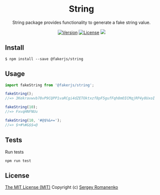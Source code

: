 <h1 align="center">String</h1>
<p align="center">
String package provides functionality to generate a fake string value.
</p>

<p align="center">
<a href="https://github.com/faker-javascript/string/releases"><img alt="Version" src="https://img.shields.io/github/release/faker-javascript/string.svg?label=version&color=green"></a> <a href="https://github.com/faker-javascript/string"><img src="https://img.shields.io/badge/license-MIT-blue.svg?color=green" alt="License"></a> <img src="https://github.com/faker-javascript/string/actions/workflows/tests.yml/badge.svg">

## Install

```
$ npm install --save @fakerjs/string
```

## Usage

```js
import fakeString from '@fakerjs/string';

fakeString();
//=> 3Kekravwvb78vP9CQPP1vaRCgi4dZETOktxzf8pF5gufFqh8mOICMqjRP4y8UxoI

fakeString(10);
//=> FxvqHNFNUu

fakeString(10, '#@$%&+=');
//=> $+#%#&$$=@
```

## Tests

Run tests

```
npm run test
```

## License
[The MIT License (MIT)](https://github.com/faker-javascript/string/blob/master/LICENSE.txt)
Copyright (c) [Sergey Romanenko](https://github.com/Awilum)
